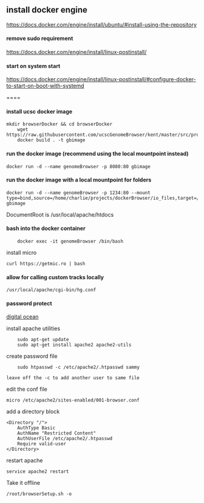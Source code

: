 ## install docker engine
https://docs.docker.com/engine/install/ubuntu/#install-using-the-repository

#### remove sudo requirement

https://docs.docker.com/engine/install/linux-postinstall/

#### start on system start

https://docs.docker.com/engine/install/linux-postinstall/#configure-docker-to-start-on-boot-with-systemd

====
#### install ucsc docker image

```
mkdir browserDocker && cd browserDocker
	wget https://raw.githubusercontent.com/ucscGenomeBrowser/kent/master/src/product/installer/docker/Dockerfile
	docker build . -t gbimage
```

#### run the docker image (recommend using the local mountpoint instead)
```
docker run -d --name genomeBrowser -p 8080:80 gbimage
```

#### run the docker image with a local mountpoint for folders
```
docker run -d --name genomeBrowser -p 1234:80 --mount type=bind,source=/home/charlie/projects/dockerBrowser/io_files,target=/usr/local/apache/htdocs/folders gbimage
```
DocumentRoot is /usr/local/apache/htdocs

#### bash into the docker container
```
	docker exec -it genomeBrowser /bin/bash
```
install micro

```	
curl https://getmic.ro | bash
```



#### allow for calling custom tracks locally
	/usr/local/apache/cgi-bin/hg.conf

#### password protect
[digital ocean](https://www.digitalocean.com/community/tutorials/how-to-set-up-password-authentication-with-apache-on-ubuntu-14-04)

install apache utilities
```
	sudo apt-get update
	sudo apt-get install apache2 apache2-utils
```
create password file
```
	sudo htpasswd -c /etc/apache2/.htpasswd sammy
```
	leave off the -c to add another user to same file
edit the conf file
```
micro /etc/apache2/sites-enabled/001-browser.conf
```
add a directory block
```
<Directory "/">
    AuthType Basic
    AuthName "Restricted Content"
    AuthUserFile /etc/apache2/.htpasswd
    Require valid-user
</Directory>
```

restart apache
```
service apache2 restart
```

 Take it offline

```
/root/browserSetup.sh -o 
```
